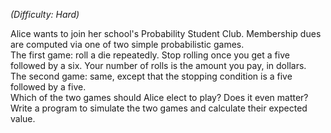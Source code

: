 _(Difficulty: Hard)_

Alice wants to join her school's Probability Student Club. Membership dues are computed via one of two simple probabilistic games.  
The first game: roll a die repeatedly. Stop rolling once you get a five followed by a six. Your number of rolls is the amount you pay, in dollars.  
The second game: same, except that the stopping condition is a five followed by a five.  
Which of the two games should Alice elect to play? Does it even matter? Write a program to simulate the two games and calculate their expected value.
